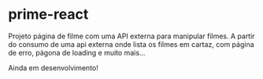 # prime-react
Projeto página de filme com uma API externa para manipular filmes.
A partir do consumo de uma api externa onde lista os filmes em cartaz, com página de erro, págona de loading e muito mais...

Ainda em desenvolvimento!
